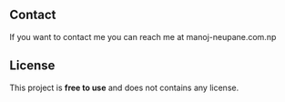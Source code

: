 
## Contact

If you want to contact me you can reach me at manoj-neupane.com.np

## License

This project is **free to use** and does not contains any license.
